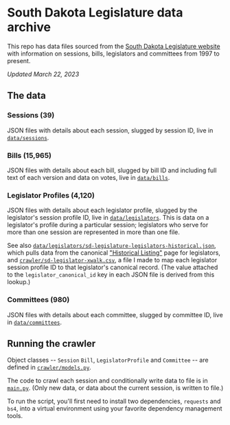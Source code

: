# South Dakota Legislature data archive
This repo has data files sourced from the [South Dakota Legislature website](https://sdlegislature.gov/) with information on sessions, bills, legislators and committees from 1997 to present.

_Updated March 22, 2023_

## The data

### Sessions (39)
JSON files with details about each session, slugged by session ID, live in [`data/sessions`](data/sessions).

### Bills (15,965)
JSON files with details about each bill, slugged by bill ID and including full text of each version and data on votes, live in [`data/bills`](data/bills).

### Legislator Profiles (4,120)
JSON files with details about each legislator profile, slugged by the legislator's session profile ID, live in [`data/legislators`](data/legislators). This is data on a legislator's profile during a particular session; legislators who serve for more than one session are represented in more than one file.

See also [`data/legislators/sd-legislature-legislators-historical.json`](data/legislators/sd-legislature-legislators-historical.json), which pulls data from the canonical ["Historical Listing"](https://sdlegislature.gov/Legislators/Historical) page for legislators, and [`crawler/sd-legislator-xwalk.csv`](crawler/sd-legislator-xwalk.csv), a file I made to map each legislator session profile ID to that legislator's canonical record. (The value attached to the `legislator_canonical_id` key in each JSON file is derived from this lookup.)

### Committees (980)
JSON files with details about each committee, slugged by committee ID, live in [`data/committees`](data/committees).

## Running the crawler
Object classes -- `Session` `Bill`, `LegislatorProfile` and `Committee` -- are defined in [`crawler/models.py`](crawler/models.py).

The code to crawl each session and conditionally write data to file is in [`main.py`](crawler/main.py). (Only new data, or data about the current session, is written to file.)

To run the script, you'll first need to install two dependencies, `requests` and `bs4`, into a virtual environment using your favorite dependency management tools.